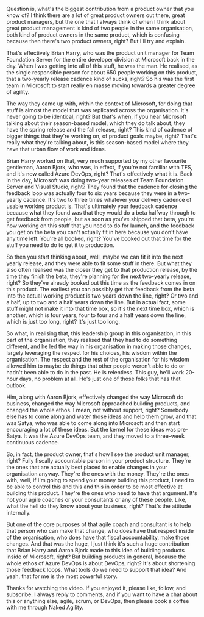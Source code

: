 Question is, what's the biggest contribution from a product owner that you know of? I think there are a lot of great product owners out there, great product managers, but the one that I always think of when I think about great product management is kind of two people in the same organisation, both kind of product owners in the same product, which is confusing because then there's two product owners, right? But I'll try and explain.

That's effectively Brian Harry, who was the product unit manager for Team Foundation Server for the entire developer division at Microsoft back in the day. When I was getting into all of this stuff, he was the man. He realised, as the single responsible person for about 650 people working on this product, that a two-yearly release cadence kind of sucks, right? So his was the first team in Microsoft to start really en masse moving towards a greater degree of agility.

The way they came up with, within the context of Microsoft, for doing that stuff is almost the model that was replicated across the organisation. It's never going to be identical, right? But that's when, if you hear Microsoft talking about their season-based model, which they do talk about, they have the spring release and the fall release, right? This kind of cadence of bigger things that they're working on, of product goals maybe, right? That's really what they're talking about, is this season-based model where they have that urban flow of work and ideas.

Brian Harry worked on that, very much supported by my other favourite gentleman, Aaron Bjork, who was, in effect, if you're not familiar with TFS, and it's now called Azure DevOps, right? That's effectively what it is. Back in the day, Microsoft was doing two-year releases of Team Foundation Server and Visual Studio, right? They found that the cadence for closing the feedback loop was actually four to six years because they were in a two-yearly cadence. It's two to three times whatever your delivery cadence of usable working product is. That's ultimately your feedback cadence because what they found was that they would do a beta halfway through to get feedback from people, but as soon as you've shipped that beta, you're now working on this stuff that you need to do for launch, and the feedback you get on the beta you can't actually fit in here because you don't have any time left. You're all booked, right? You've booked out that time for the stuff you need to do to get it to production.

So then you start thinking about, well, maybe we can fit it into the next yearly release, and they were able to fit some stuff in there. But what they also often realised was the closer they get to that production release, by the time they finish the beta, they're planning for the next two-yearly release, right? So they've already booked out this time as the feedback comes in on this product. The earliest you can possibly get that feedback from the beta into the actual working product is two years down the line, right? Or two and a half, up to two and a half years down the line. But in actual fact, some stuff might not make it into that time box, so it's the next time box, which is another, which is four years, four to four and a half years down the line, which is just too long, right? It's just too long.

So what, in realising that, this leadership group in this organisation, in this part of the organisation, they realised that they had to do something different, and he led the way in his organisation in making those changes, largely leveraging the respect for his choices, his wisdom within the organisation. The respect and the rest of the organisation for his wisdom allowed him to maybe do things that other people weren't able to do or hadn't been able to do in the past. He is relentless. This guy, he'll work 20-hour days, no problem at all. He's just one of those folks that has that outlook.

Him, along with Aaron Bjork, effectively changed the way Microsoft do business, changed the way Microsoft approached building products, and changed the whole ethos. I mean, not without support, right? Somebody else has to come along and water those ideas and help them grow, and that was Satya, who was able to come along into Microsoft and then start encouraging a lot of these ideas. But the kernel for these ideas was pre-Satya. It was the Azure DevOps team, and they moved to a three-week continuous cadence.

So, in fact, the product owner, that's how I see the product unit manager, right? Fully fiscally accountable person in your product structure. They're the ones that are actually best placed to enable changes in your organisation anyway. They're the ones with the money. They're the ones with, well, if I'm going to spend your money building this product, I need to be able to control this and this and this in order to be most effective at building this product. They're the ones who need to have that argument. It's not your agile coaches or your consultants or any of these people. Like, what the hell do they know about your business, right? That's the attitude internally.

But one of the core purposes of that agile coach and consultant is to help that person who can make that change, who does have that respect inside of the organisation, who does have that fiscal accountability, make those changes. And that was the huge, I just think it's such a huge contribution that Brian Harry and Aaron Bjork made to this idea of building products inside of Microsoft, right? But building products in general, because the whole ethos of Azure DevOps is about DevOps, right? It's about shortening those feedback loops. What tools do we need to support that idea? And yeah, that for me is the most powerful story.

Thanks for watching the video. If you enjoyed it, please like, follow, and subscribe. I always reply to comments, and if you want to have a chat about this or anything else, agile, scrum, or DevOps, then please book a coffee with me through Naked Agility.